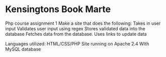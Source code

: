 # Kensingtons Book Marte

Php course assignment 1 
Make a site that does the following: 
	Takes in user input 
	Validates user input using regex 
	Stores validated data into the database 
	Fetches data from the database. 
	Uses links to update data 
	
Languages utilized: HTML/CSS/PHP 
	Site running on Apache 2.4 
	WIth MySQL database 
